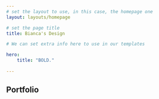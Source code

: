 ```yaml
---
# set the layout to use, in this case, the homepage one
layout: layouts/homepage

# set the page title
title: Bianca's Design

# We can set extra info here to use in our templates

hero:
    title: "BOLD."
    
---
```


## Portfolio

